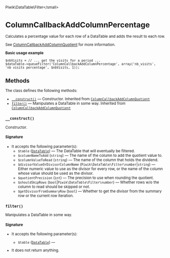 <small>Piwik\DataTable\Filter\</small>

ColumnCallbackAddColumnPercentage
=================================

Calculates a percentage value for each row of a DataTable and adds the result to each row.

See [ColumnCallbackAddColumnQuotient](/api-reference/Piwik/DataTable/Filter/ColumnCallbackAddColumnQuotient) for more information.

**Basic usage example**

    $nbVisits = // ... get the visits for a period ...
    $dataTable->queueFilter('ColumnCallbackAddColumnPercentage', array('nb_visits', 'nb_visits_percentage', $nbVisits, 1));

Methods
-------

The class defines the following methods:

- [`__construct()`](#__construct) &mdash; Constructor. Inherited from [`ColumnCallbackAddColumnQuotient`](../../../Piwik/DataTable/Filter/ColumnCallbackAddColumnQuotient.md)
- [`filter()`](#filter) &mdash; Manipulates a DataTable in some way. Inherited from [`ColumnCallbackAddColumnQuotient`](../../../Piwik/DataTable/Filter/ColumnCallbackAddColumnQuotient.md)

<a name="__construct" id="__construct"></a>
<a name="__construct" id="__construct"></a>
### `__construct()`

Constructor.

#### Signature

-  It accepts the following parameter(s):
    - `$table` ([`DataTable`](../../../Piwik/DataTable.md)) &mdash;
       The DataTable that will eventually be filtered.
    - `$columnNameToAdd` (`string`) &mdash;
       The name of the column to add the quotient value to.
    - `$columnValueToRead` (`string`) &mdash;
       The name of the column that holds the dividend.
    - `$divisorValueOrDivisorColumnName` (`Piwik\DataTable\Filter\number`|`string`) &mdash;
       Either numeric value to use as the divisor for every row, or the name of the column whose value should be used as the divisor.
    - `$quotientPrecision` (`int`) &mdash;
       The precision to use when rounding the quotient.
    - `$shouldSkipRows` (`bool`|`Piwik\DataTable\Filter\number`) &mdash;
       Whether rows w/o the column to read should be skipped or not.
    - `$getDivisorFromSummaryRow` (`bool`) &mdash;
       Whether to get the divisor from the summary row or the current row iteration.

<a name="filter" id="filter"></a>
<a name="filter" id="filter"></a>
### `filter()`

Manipulates a DataTable in some way.

#### Signature

-  It accepts the following parameter(s):
    - `$table` ([`DataTable`](../../../Piwik/DataTable.md)) &mdash;
      
- It does not return anything.

